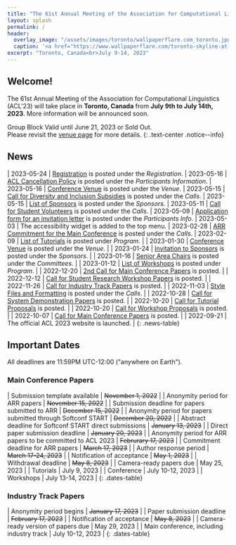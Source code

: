 ```yaml
---
title: "The 61st Annual Meeting of the Association for Computational Linguistics"
layout: splash
permalink: /
header:
  overlay_image: "/assets/images/toronto/wallpaperflare.com_toronto.jpg"
  caption: '<a href="https://www.wallpaperflare.com/toronto-skyline-at-night-images-android-wallpapers-for-your-desktop-or-phone-3840×2160-wallpaper-bnmtd" target="_blank">Photo @ Wallpaper Flare</a>'
excerpt: "Toronto, Canada<br>July 9-14, 2023"
---
```


## Welcome!

The 61st Annual Meeting of the Association for Computational Linguistics (ACL'23) will take place in **Toronto, Canada** from **July 9th to July 14th, 2023**.
More information will be announced soon.

Group Block Valid until June 21, 2023 or Sold Out.<br>
Please revisit the [venue page](/venue/) for more details.
{: .text-center .notice--info}

## News

<style>
.news-table { font-size: .8em; table-layout: fixed; }
.news-table tr td:nth-child(1) { font-weight: bold; width: 10em; }
</style>

| 2023-05-24 | [Registration](/registration/) is posted under the *Registration*.
| 2023-05-16 | [ACL Cancellation Policy](/participants/cancellation_policy/) is posted under the *Participants Information*.
| 2023-05-16 | [Conference Venue](/venue/) is posted under the *Venue*.
| 2023-05-15 | [Call for Diversity and Inclusion Subsidies](/calls/subsidies/) is posted under the *Calls*.
| 2023-05-15 | [List of Sponsors](/sponsors/) is posted under the *Sponsors*.
| 2023-05-11 | [Call for Student Volunteers](/calls/volunteers/) is posted under the *Calls*.
| 2023-05-09 | [Application form for an invitation letter](/participants/invitation_letter/) is posted under the *Participants Info*.
| 2023-05-03 | The accessibility widget is added to the top menu.
| 2023-02-28 | [ARR Commitment for the Main Conference](/calls/main_conference/) is posted under the *Calls*.
| 2023-02-09 | [List of Tutorials](/program/tutorials/) is posted under _Program_. |
| 2023-01-30 | [Conference Venue](/venue) is posted under the _Venue_. |
| 2023-01-24 | [Invitation to Sponsors](/downloads/Sponsorship_Brochure-ACL2023.pdf) is posted under the _Sponsors_. |
| 2023-01-16 | [Senior Area Chairs](/committees/program/) is posted under the _Committees_. |
| 2023-01-12 | [List of Workshops](/program/workshops/) is posted under _Program_. |
| 2022-12-20 | [2nd Call for Main Conference Papers](/calls/main_conference/) is posted. |
| 2022-12-12 | [Call for Student Research Workshop Papers](/calls/student_research_workshop/) is posted. |
| 2022-11-26 | [Call for Industry Track Papers](/calls/industry_track/) is posted. |
| 2022-11-03 | [Style Files and Formatting](/calls/style_and_formatting/) is posted under the _Calls_. |
| 2022-10-28 | [Call for System Demonstration Papers](/calls/system_demonstration/) is posted. |
| 2022-10-20 | [Call for Tutorial Proposals](/calls/tutorials/) is posted. |
| 2022-10-20 | [Call for Workshop Proposals](/calls/workshops/) is posted. |
| 2022-10-07 | [Call for Main Conference Papers](/calls/main_conference/) is posted. |
| 2022-09-21 | The official ACL 2023 website is launched. |
{: .news-table}

## Important Dates

All deadlines are 11:59PM UTC-12:00 ("anywhere on Earth").

<style>
.dates-table { font-size: .8em; }
.dates-table tr td:nth-child(1) { width: 35em; }
.dates-table del { color: #888; }
</style>

### Main Conference Papers

| Submission template available | ~~November 1, 2022~~ |
| Anonymity period for ARR papers | ~~November 15, 2022~~ |
| Submission deadline for papers submitted to ARR | ~~December 15, 2022~~ |
| Anonymity period for papers submitted through Softconf START | ~~December 20, 2022~~ |
| Abstract deadline for Softconf START direct submissions | ~~January 13, 2023~~ |
| Direct paper submission deadline | ~~January 20, 2023~~ |
| Anonymity period for ARR papers to be committed to ACL 2023 | ~~Februrary 17, 2023~~ |
| Commitment deadline for ARR papers | ~~March 17, 2023~~ |
| Author response period | ~~March 17-24, 2023~~ |
| Notification of acceptance | ~~May 1, 2023~~ |
| Withdrawal deadline | ~~May 8, 2023~~ |
| Camera-ready papers due | May 25, 2023 |
| Tutorials | July 9, 2023 |
| Conference | July 10-12, 2023 |
| Workshops | July 13-14, 2023 |
{: .dates-table}

### Industry Track Papers

| Anonymity period begins | ~~January 17, 2023~~ |
| Paper submission deadline | ~~February 17, 2023~~ |
| Notification of acceptance | ~~May 8, 2023~~ |
| Camera-ready version of papers due | May 29, 2023 |
| Main conference, including industry track | July 10-12, 2023 |
{: .dates-table}



<!-- [Older News](/archive/){: .btn .btn--info}
{: .text-center} -->


<!--
<div class="text-center notice--danger">
<p>
  <a href="https://softconf.com/emnlp2022/industry-track"><strong>Industry Track submission link</strong></a> is now available.
</p>
</div>

[**Main Conference Papers submission link**](https://softconf.com/emnlp2022/papers/) is now available.
{: .text-center .notice--info}
-->

<!-- <div class="text-center notice--danger">
<p>Please fill out the short <a href="https://forms.office.com/r/Ww583kAMf7"><strong>post-conference survey</strong></a> to help us better organize future conferences.</p>
<p style="font-size: 80%">The survey takes ~4 minutes to complete. Note that there will be no email receipt once you hit submit, and please only submit once.
Aggregate statistics for non-text answers may be made publicly available. Answers to this survey will remain anonymous.
Any questions or direct feedback can be sent to <a href="mailto:naacl-contact@aclweb.org">naacl-contact@aclweb.org</a>.
</p>
</div>

NAACL D&I videos are now available on our [**Youtube channel**](https://www.youtube.com/channel/UCbdq7M48OgNoPIa9Uj_IBCw).
{: .text-center .notice--info}

The [**Virtual Conference Website**](https://underline.io/events/122/reception)
([walkthrough video](https://screencast-o-matic.com/watch/crhwbGVh3vx))
is still available for registered participants.
A subset of the content will be made available without registration in mid July,
and the pre-recorded talks for authors who opted in will be uploaded to the ACL anthology.<br>
<img src="/assets/images/logos/underline.png" style="max-height: 5em;">
{: .text-center .notice--info}

The [**Conference Program Schedule**](/program/) is now online.
{: .text-center .notice--info} -->

<!-- <style>
.news-table { font-size: .9em; table-layout: fixed; }
.news-table tr td:nth-child(1) { font-weight: bold; width: 10em; }
</style>

| June 18, 2021 | Blogpost by D&I chairs: [Increasing Financial Accessibility in NAACL](/blog/dni-subsidies).
| June 8, 2021 | Congratulations to the winners of the [Best Demo Award](/blog/best-demo-award)!
| June 8, 2021 | Congratulations to the winners of the [Best Industry Paper Award](/blog/best-industry-paper)!
| June 3, 2021 | Added details about the [Careers in NLP](/blog/careers-in-nlp) industry panel.
| June 4, 2021 | Added [instructions for presenters](/participants/presenters/) and [Zoom rooms instructions](/participants/zoom-rooms/)
| June 3, 2021 | Details about the [Startups in NLP](/blog/startups-in-nlp) industry panel.
| June 3, 2021 | Updates from the program chairs on the [paper review process](/blog/paper-review-process) and [ethics-review-process](/blog/ethics-review-process).
| June 2, 2021 | Congratulations to the winners of the [Best Paper Awards](/blog/best-paper-awards)!
| June 2, 2021 | Blogpost by D&I chairs: [NAACL Mentoring Sessions](/blog/mentoring/)
| June 1, 2021 | The [Conference Structure](/blog/conference-structure/) is now available.
| June 1, 2021 | Added the list of [Keynote Speakers](/program/keynotes/).
| May 31, 2021 | Event annoucements by D&I chairs: [Mexican Cultural Events](/blog/mexican-event), [Intersectionality in NLP](/blog/intersectionality-panel), [Inclusivity in Conferences](/blog/inclusivity-panel), [Getting into NLP research and grad school applications](/blog/grad-school-panel/)
{: .news-table} -->
